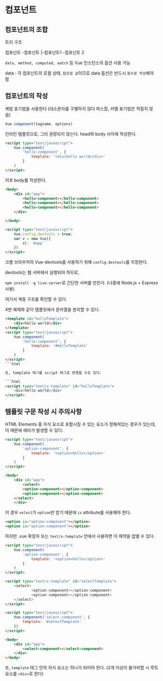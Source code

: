 # 컴포넌트

## 컴포넌트의 조합

트리 구조

컴포넌트
\-컴포넌트
  |-컴포넌트1
  \-컴포넌트 2

`data, method, computed, watch` 등 Vue 인스턴스의 옵션 사용 가능

data : 각 컴포넌트의 로컬 상태, `참조형 값`이므로 data 옵션은 반드시 `함수로 작성`해야 함

## 컴포넌트의 작성

케밥 표기법을 사용한다 (대소문자를 구별하지 않다 파스칼, 카멜 표기법은 적절치 않음)

```js
Vue.component(tagname, options)
```

인라인 템플릿으로, 그리 권장되지 않는다.
head와 body 사이에 작성한다.

```html
<script type="text/javascript">
    Vue.component(
        'hello-component', {
            template: '<div>hello world</div>'
        }
    )
</script>
```

이후 body를 작성한다.

```html
<body>
    <div id="app">
        <hello-component></hello-component>
        <hello-component></hello-component>
        <hello-component></hello-component>
    </div>

</body>

<script type="text/javascript">
    Vue.config.devtools = true;
    var v = new Vue({
        el: '#app'
    })
</script>
```

크롬 브라우저의 Vue-devtools를 사용하기 위해 `config.devtools`를 지정한다.

devtools는 웹 서버에서 실행되야 하므로,

`npm install -g live-server`로 간단한 서버를 만든다.
(나중에 Node.js + Express 사용)

여기서 계층 구조를 확인할 수 있다.

4번 예제와 같이 템플릿에서 문자열을 분리할 수 있다.

```html
<template id="helloTemplate">
    <div>hello world</div>
</template>
<script type="text/javascript">
    Vue.component(
        'hello-component', {
            template: '#HelloTemplate'
        }
    )
</script>
```html

또, template 태그를 script 태그로 변경할 수도 있다.

```html
<script type="text/x-template" id="helloTemplate">
    <div>hello world</div>
</script>
```

## 템플릿 구문 작성 시 주의사항

HTML Elements 중 자식 요소로 포함시킬 수 있는 요소가 정해져있는 경우가 있는데, 이 때문에 에러가 발생할 수 있다.

```html
<script type="text/javascript">
    Vue.component(
        'option-component', {
            template: '<option>hello</option>'
        }
    )
</script>

<body>
    <div id="app">
        <select>
        <option-component></option-component>
        <option-component></option-component>
    </select>
    </div>
```

이 경우 `select`가 `option`만 받기 때문에 `is` attribute를 사용해야 한다.

```html
<option is="option-component"></option>
<option is="option-component"></option>
```

하지만 .vue 확장자 또는 `text/x-template` 안에서 사용하면 이 제약을 없앨 수 있다.

```html
<script type="text/javascript">
    Vue.component(
        'option-component', {
            template: '<option>hello</option>'
        }
    )
</script>

<script type="text/x-template" id="selectTemplate">
    <select>
            <option-component></option-component>
            <option-component></option-component>
    </select>
</script>

<script type="text/javascript">
    Vue.component('select-component', {
        template: '#selectTemplate'
    })
</script>

<body>
    <div id="app">
        <select-component></select-component>
    </div>
</body>
```

또, `template` 태그 안의 자식 요소는 하나가 되어야 한다. (2개 이상이 불가피할 시 루트 요소를 `<div>`로 한다)